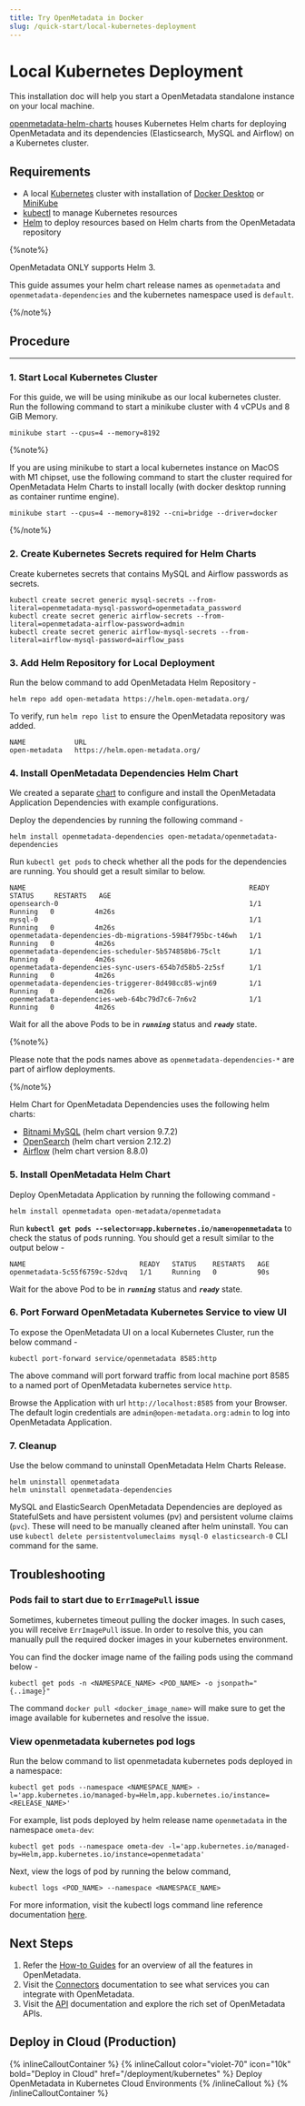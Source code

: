 ```yaml
---
title: Try OpenMetadata in Docker
slug: /quick-start/local-kubernetes-deployment
---
```


# Local Kubernetes Deployment

This installation doc will help you start a OpenMetadata standalone instance on your local machine.

[openmetadata-helm-charts](https://github.com/open-metadata/openmetadata-helm-charts) houses Kubernetes Helm charts 
for deploying OpenMetadata and its dependencies (Elasticsearch, MySQL and Airflow) on a Kubernetes cluster.



## Requirements

- A local [Kubernetes](https://kubernetes.io/) cluster with installation of [Docker Desktop](https://www.docker.com/products/docker-desktop/) or [MiniKube](https://minikube.sigs.k8s.io/docs/start/)
- [kubectl](https://kubernetes.io/docs/tasks/tools/) to manage Kubernetes resources
- [Helm](https://helm.sh/) to deploy resources based on Helm charts from the OpenMetadata repository

{%note%}

OpenMetadata ONLY supports Helm 3.

This guide assumes your helm chart release names as `openmetadata` and `openmetadata-dependencies` and the kubernetes namespace used is `default`.

{%/note%}

## Procedure

---

### 1. Start Local Kubernetes Cluster

For this guide, we will be using minikube as our local kubernetes cluster. Run the following command to start a minikube cluster with 4 vCPUs and 8 GiB Memory.

```
minikube start --cpus=4 --memory=8192
```

{%note%}

If you are using minikube to start a local kubernetes instance on MacOS with M1 chipset, use the following command to start the cluster required for OpenMetadata Helm Charts to install locally (with docker desktop running as container runtime engine).

`minikube start --cpus=4 --memory=8192 --cni=bridge --driver=docker`

{%/note%}

### 2. Create Kubernetes Secrets required for Helm Charts

Create kubernetes secrets that contains MySQL and Airflow passwords as secrets.

```commandline
kubectl create secret generic mysql-secrets --from-literal=openmetadata-mysql-password=openmetadata_password
kubectl create secret generic airflow-secrets --from-literal=openmetadata-airflow-password=admin
kubectl create secret generic airflow-mysql-secrets --from-literal=airflow-mysql-password=airflow_pass
```

### 3. Add Helm Repository for Local Deployment

Run the below command to add OpenMetadata Helm Repository -

```commandline
helm repo add open-metadata https://helm.open-metadata.org/
```


To verify, run `helm repo list` to ensure the OpenMetadata repository was added.

```commandline
NAME        	URL                            
open-metadata	https://helm.open-metadata.org/
```

### 4. Install OpenMetadata Dependencies Helm Chart

We created a separate [chart](https://github.com/open-metadata/openmetadata-helm-charts/tree/main/charts/deps) to configure and install the OpenMetadata Application Dependencies with example configurations.

Deploy the dependencies by running the following command -

```commandline
helm install openmetadata-dependencies open-metadata/openmetadata-dependencies
```

Run `kubectl get pods` to check whether all the pods for the dependencies are running. You should get a result similar to below.

```commandline
NAME                                                       READY   STATUS     RESTARTS   AGE
opensearch-0                                               1/1     Running   0          4m26s
mysql-0                                                    1/1     Running   0          4m26s
openmetadata-dependencies-db-migrations-5984f795bc-t46wh   1/1     Running   0          4m26s
openmetadata-dependencies-scheduler-5b574858b6-75clt       1/1     Running   0          4m26s
openmetadata-dependencies-sync-users-654b7d58b5-2z5sf      1/1     Running   0          4m26s
openmetadata-dependencies-triggerer-8d498cc85-wjn69        1/1     Running   0          4m26s
openmetadata-dependencies-web-64bc79d7c6-7n6v2             1/1     Running   0          4m26s
```

Wait for all the above Pods to be in ***`running`*** status and ***`ready`*** state.

{%note%}

Please note that the pods names above as `openmetadata-dependencies-*` are part of airflow deployments.

{%/note%}

Helm Chart for OpenMetadata Dependencies uses the following helm charts:
- [Bitnami MySQL](https://artifacthub.io/packages/helm/bitnami/mysql/9.7.2) (helm chart version 9.7.2)
- [OpenSearch](https://artifacthub.io/packages/helm/opensearch-project-helm-charts/opensearch/2.12.2) (helm chart version 2.12.2)
- [Airflow](https://artifacthub.io/packages/helm/airflow-helm/airflow/8.8.0) (helm chart version 8.8.0)

### 5. Install OpenMetadata Helm Chart

Deploy OpenMetadata Application by running the following command -

```commandline
helm install openmetadata open-metadata/openmetadata
```

Run **`kubectl get pods --selector=app.kubernetes.io/name=openmetadata`** to check the status of pods running. You should get a result similar to the output below -

```commandline
NAME                            READY   STATUS    RESTARTS   AGE
openmetadata-5c55f6759c-52dvq   1/1     Running   0          90s
```

Wait for the above Pod to be in ***`running`*** status and ***`ready`*** state.

### 6. Port Forward OpenMetadata Kubernetes Service to view UI

To expose the OpenMetadata UI on a local Kubernetes Cluster, run the below command -

```commandline
kubectl port-forward service/openmetadata 8585:http
```

The above command will port forward traffic from local machine port 8585 to a named port of OpenMetadata kubernetes service `http`.

Browse the Application with url `http://localhost:8585` from your Browser. The default login credentials are `admin@open-metadata.org:admin` to log into OpenMetadata Application.

### 7. Cleanup

Use the below command to uninstall OpenMetadata Helm Charts Release.

```commandline
helm uninstall openmetadata
helm uninstall openmetadata-dependencies
```

MySQL and ElasticSearch OpenMetadata Dependencies are deployed as StatefulSets and have persistent volumes (pv) and
persistent volume claims (`pvc`). These will need to be manually cleaned after helm uninstall. You can use `kubectl delete persistentvolumeclaims mysql-0 elasticsearch-0` CLI command for the same.

## Troubleshooting

### Pods fail to start due to `ErrImagePull` issue

Sometimes, kubernetes timeout pulling the docker images. In such cases, you will receive `ErrImagePull` issue. In order to resolve this, you can manually pull the required docker images in your kubernetes environment. 

You can find the docker image name of the failing pods using the command below -

```
kubectl get pods -n <NAMESPACE_NAME> <POD_NAME> -o jsonpath="{..image}"
```

The command `docker pull <docker_image_name>` will make sure to get the image available for kubernetes and resolve the issue.

### View openmetadata kubernetes pod logs

Run the below command to list openmetadata kubernetes pods deployed in a namespace:

```commandline
kubectl get pods --namespace <NAMESPACE_NAME> -l='app.kubernetes.io/managed-by=Helm,app.kubernetes.io/instance=<RELEASE_NAME>'
```

For example, list pods deployed by helm release name `openmetadata` in the namespace `ometa-dev`:

```commandline
kubectl get pods --namespace ometa-dev -l='app.kubernetes.io/managed-by=Helm,app.kubernetes.io/instance=openmetadata'
```

Next, view the logs of pod by running the below command,

```commandline
kubectl logs <POD_NAME> --namespace <NAMESPACE_NAME>
```

For more information, visit the kubectl logs command line reference documentation [here](https://kubernetes.io/docs/tasks/debug-application-cluster/debug-running-pod/).

## Next Steps

1. Refer the [How-to Guides](/how-to-guides) for an overview of all the features in OpenMetadata.
2. Visit the [Connectors](/connectors) documentation to see what services you can integrate with
   OpenMetadata.
3. Visit the [API](/swagger.html) documentation and explore the rich set of OpenMetadata APIs.

## Deploy in Cloud (Production)

{% inlineCalloutContainer %}
  {% inlineCallout
    color="violet-70"
    icon="10k"
    bold="Deploy in Cloud"
    href="/deployment/kubernetes" %}
    Deploy OpenMetadata in Kubernetes Cloud Environments
  {% /inlineCallout %}
{% /inlineCalloutContainer %}